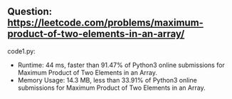 ## Question: https://leetcode.com/problems/maximum-product-of-two-elements-in-an-array/

code1.py:
* Runtime: 44 ms, faster than 91.47% of Python3 online submissions for Maximum Product of Two Elements in an Array.
* Memory Usage: 14.3 MB, less than 33.91% of Python3 online submissions for Maximum Product of Two Elements in an Array.